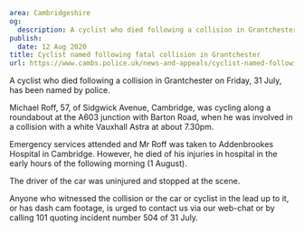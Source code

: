 ```yaml
area: Cambridgeshire
og:
  description: A cyclist who died following a collision in Grantchester on Friday, 31 July, has been named by police.
publish:
  date: 12 Aug 2020
title: Cyclist named following fatal collision in Grantchester
url: https://www.cambs.police.uk/news-and-appeals/cyclist-named-following-fatal-collision-in-grantchester
```

A cyclist who died following a collision in Grantchester on Friday, 31 July, has been named by police.

Michael Roff, 57, of Sidgwick Avenue, Cambridge, was cycling along a roundabout at the A603 junction with Barton Road, when he was involved in a collision with a white Vauxhall Astra at about 7.30pm.

Emergency services attended and Mr Roff was taken to Addenbrookes Hospital in Cambridge. However, he died of his injuries in hospital in the early hours of the following morning (1 August).

The driver of the car was uninjured and stopped at the scene.

Anyone who witnessed the collision or the car or cyclist in the lead up to it, or has dash cam footage, is urged to contact us via our web-chat or by calling 101 quoting incident number 504 of 31 July.
